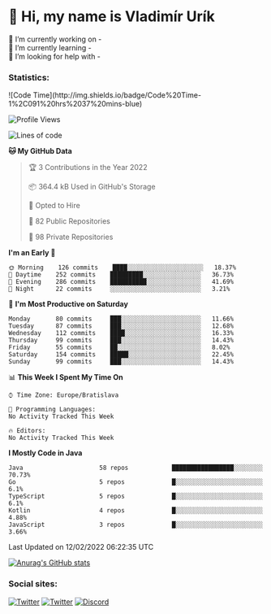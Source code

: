 <h1> 👋 Hi, my name is Vladimír Urík</h1>
<p>
 🔭 I’m currently working on -<br>
 🌱 I’m currently learning -<br>
 🤔 I’m looking for help with -<br>
</p>
<h3>Statistics:</h3>
<!--START_SECTION:waka-->
![Code Time](http://img.shields.io/badge/Code%20Time-1%2C091%20hrs%2037%20mins-blue)

![Profile Views](http://img.shields.io/badge/Profile%20Views-0-blue)

![Lines of code](https://img.shields.io/badge/From%20Hello%20World%20I%27ve%20Written-1%20Million%20lines%20of%20code-blue)

**🐱 My GitHub Data** 

> 🏆 3 Contributions in the Year 2022
 > 
> 📦 364.4 kB Used in GitHub's Storage 
 > 
> 💼 Opted to Hire
 > 
> 📜 82 Public Repositories 
 > 
> 🔑 98 Private Repositories  
 > 
**I'm an Early 🐤** 

```text
🌞 Morning    126 commits    ████░░░░░░░░░░░░░░░░░░░░░   18.37% 
🌆 Daytime    252 commits    █████████░░░░░░░░░░░░░░░░   36.73% 
🌃 Evening    286 commits    ██████████░░░░░░░░░░░░░░░   41.69% 
🌙 Night      22 commits     ░░░░░░░░░░░░░░░░░░░░░░░░░   3.21%

```
📅 **I'm Most Productive on Saturday** 

```text
Monday       80 commits     ███░░░░░░░░░░░░░░░░░░░░░░   11.66% 
Tuesday      87 commits     ███░░░░░░░░░░░░░░░░░░░░░░   12.68% 
Wednesday    112 commits    ████░░░░░░░░░░░░░░░░░░░░░   16.33% 
Thursday     99 commits     ███░░░░░░░░░░░░░░░░░░░░░░   14.43% 
Friday       55 commits     ██░░░░░░░░░░░░░░░░░░░░░░░   8.02% 
Saturday     154 commits    █████░░░░░░░░░░░░░░░░░░░░   22.45% 
Sunday       99 commits     ███░░░░░░░░░░░░░░░░░░░░░░   14.43%

```


📊 **This Week I Spent My Time On** 

```text
⌚︎ Time Zone: Europe/Bratislava

💬 Programming Languages: 
No Activity Tracked This Week

🔥 Editors: 
No Activity Tracked This Week

```

**I Mostly Code in Java** 

```text
Java                     58 repos            █████████████████░░░░░░░░   70.73% 
Go                       5 repos             █░░░░░░░░░░░░░░░░░░░░░░░░   6.1% 
TypeScript               5 repos             █░░░░░░░░░░░░░░░░░░░░░░░░   6.1% 
Kotlin                   4 repos             █░░░░░░░░░░░░░░░░░░░░░░░░   4.88% 
JavaScript               3 repos             █░░░░░░░░░░░░░░░░░░░░░░░░   3.66%

```



 Last Updated on 12/02/2022 06:22:35 UTC
<!--END_SECTION:waka-->

[![Anurag's GitHub stats](https://github-readme-stats.vercel.app/api?username=vladimir-urik)](https://github.com/anuraghazra/github-readme-stats)

<h3>Social sites:</h3>
<p><a href="https://twitter.com/GGGEDR" target="_blank"><img alt="Twitter" src="https://img.shields.io/badge/twitter-%231DA1F2.svg?&style=for-the-badge&logo=twitter&logoColor=white" /></a> <a href="https://www.reddit.com/user/GGGEDR" target="_blank"><img alt="Twitter" src="https://img.shields.io/badge/reddit-%23FE6262.svg?&style=for-the-badge&logo=reddit&logoColor=white" /></a> <a href="https://discord.com/users/535708984959827978" target="_blank"><img alt="Discord" src="https://img.shields.io/badge/discord-%235865f2.svg?&style=for-the-badge&logo=discord&logoColor=white" />
</p>
